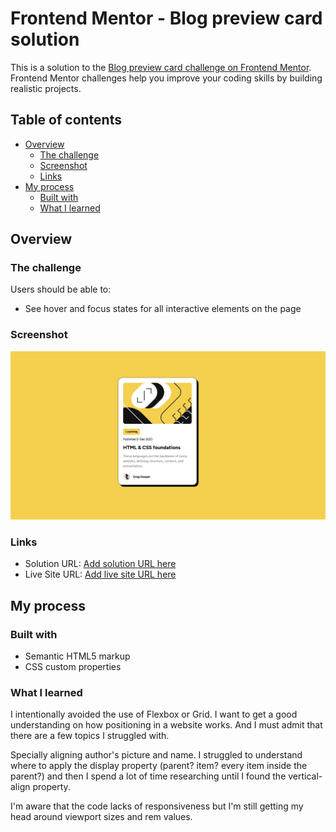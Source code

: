 # Frontend Mentor - Blog preview card solution

This is a solution to the [Blog preview card challenge on Frontend Mentor](https://www.frontendmentor.io/challenges/blog-preview-card-ckPaj01IcS). Frontend Mentor challenges help you improve your coding skills by building realistic projects. 

## Table of contents

- [Overview](#overview)
  - [The challenge](#the-challenge)
  - [Screenshot](#screenshot)
  - [Links](#links)
- [My process](#my-process)
  - [Built with](#built-with)
  - [What I learned](#what-i-learned)

## Overview

### The challenge

Users should be able to:

- See hover and focus states for all interactive elements on the page

### Screenshot

![](./screenshot.jpg)

### Links

- Solution URL: [Add solution URL here](https://your-solution-url.com)
- Live Site URL: [Add live site URL here](https://your-live-site-url.com)

## My process

### Built with

- Semantic HTML5 markup
- CSS custom properties

### What I learned

I intentionally avoided the use of Flexbox or Grid. I want to get a good understanding on how positioning in a website works. And I must admit that there are a few topics I struggled with.

Specially aligning author's picture and name. I struggled to understand where to apply the display property (parent? item? every item inside the parent?) and then I spend a lot of time researching until I found the vertical-align property.

I'm aware that the code lacks of responsiveness but I'm still getting my head around viewport sizes and rem values.
